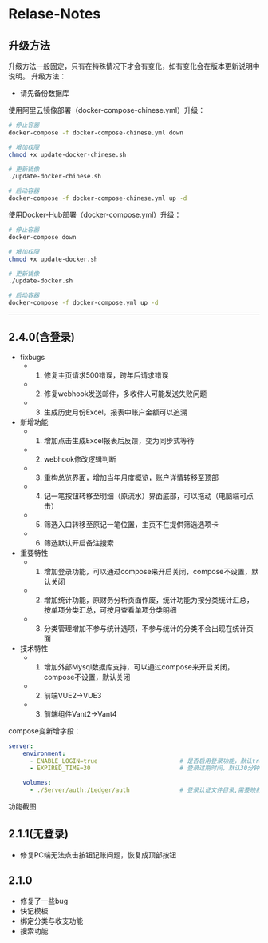 # Relase-Notes 

## 升级方法
升级方法一般固定，只有在特殊情况下才会有变化，如有变化会在版本更新说明中说明。
升级方法：
- 请先备份数据库

使用阿里云镜像部署（docker-compose-chinese.yml）升级：  
```bash
# 停止容器
docker-compose -f docker-compose-chinese.yml down
```  
```bash
# 增加权限
chmod +x update-docker-chinese.sh
```  
```bash
# 更新镜像
./update-docker-chinese.sh
```  
```bash
# 启动容器
docker-compose -f docker-compose-chinese.yml up -d
```  

使用Docker-Hub部署（docker-compose.yml）升级：  
```bash
# 停止容器
docker-compose down
```  
```bash
# 增加权限
chmod +x update-docker.sh
```  
```bash
# 更新镜像
./update-docker.sh
```  
```bash
# 启动容器
docker-compose -f docker-compose.yml up -d
```  
---

## 2.4.0(含登录)
- fixbugs
    - 1. 修复主页请求500错误，跨年后请求错误
    - 2. 修复webhook发送邮件，多收件人可能发送失败问题
    - 3. 生成历史月份Excel，报表中账户金额可以追溯
- 新增功能  
    - 1. 增加点击生成Excel报表后反馈，变为同步式等待
    - 2. webhook修改逻辑判断  
    - 3. 重构总览界面，增加当年月度概览，账户详情转移至顶部
    - 4. 记一笔按钮转移至明细（原流水）界面底部，可以拖动（电脑端可点击）
    - 5. 筛选入口转移至原记一笔位置，主页不在提供筛选选项卡
    - 6. 筛选默认开启备注搜索  
- 重要特性
    - 1. 增加登录功能，可以通过compose来开启关闭，compose不设置，默认关闭  
    - 2. 增加统计功能，原财务分析页面作废，统计功能为按分类统计汇总，按单项分类汇总，可按月查看单项分类明细
    - 3. 分类管理增加不参与统计选项，不参与统计的分类不会出现在统计页面
- 技术特性
    - 1. 增加外部Mysql数据库支持，可以通过compose来开启关闭，compose不设置，默认关闭
    - 2. 前端VUE2->VUE3
    - 3. 前端组件Vant2->Vant4

compose变新增字段：  
```yaml
server:
    environment:
      - ENABLE_LOGIN=true                       # 是否启用登录功能，默认true 
      - EXPIRED_TIME=30                         # 登录过期时间，默认30分钟，单位分钟

    volumes:
      - ./Server/auth:/Ledger/auth              # 登录认证文件目录,需要映射，否则重启后会丢失用户名密码 
```
功能截图  


## 2.1.1(无登录)  
- 修复PC端无法点击按钮记账问题，恢复成顶部按钮  


## 2.1.0  
- 修复了一些bug
- 快记模板  
- 绑定分类与收支功能  
- 搜索功能

